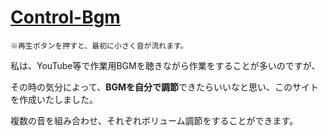 # [Control-Bgm](https://mm-ami.github.io/Control-Bgm/)
`※再生ボタンを押すと、最初に小さく音が流れます。`

私は、YouTube等で作業用BGMを聴きながら作業をすることが多いのですが、

その時の気分によって、**BGMを自分で調節**できたらいいなと思い、このサイトを作成いたしました。


複数の音を組み合わせ、それぞれボリューム調節をすることができます。

